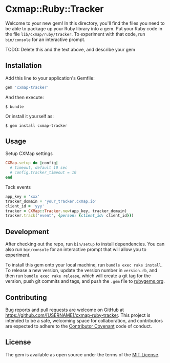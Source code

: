 # Cxmap::Ruby::Tracker

Welcome to your new gem! In this directory, you'll find the files you need to be able to package up your Ruby library into a gem. Put your Ruby code in the file `lib/cxmap/ruby/tracker`. To experiment with that code, run `bin/console` for an interactive prompt.

TODO: Delete this and the text above, and describe your gem

## Installation

Add this line to your application's Gemfile:

```ruby
gem 'cxmap-tracker'
```

And then execute:

    $ bundle

Or install it yourself as:

    $ gem install cxmap-tracker

## Usage

Setup CXMap settings

```ruby
CXMap.setup do |config|
  # timeout, default 10 sec
  # config.tracker_timeout = 10
end
```

Tack events
```ruby
app_key = 'xxx'
tracker_domain = 'your_tracker.cxmap.io'
client_id = 'yyy'
tracker = CXMap::Tracker.new(app_key, tracker_domain)
tracker.track('event', {person: {client_id: client_id}})
```

## Development

After checking out the repo, run `bin/setup` to install dependencies. You can also run `bin/console` for an interactive prompt that will allow you to experiment.

To install this gem onto your local machine, run `bundle exec rake install`. To release a new version, update the version number in `version.rb`, and then run `bundle exec rake release`, which will create a git tag for the version, push git commits and tags, and push the `.gem` file to [rubygems.org](https://rubygems.org).

## Contributing

Bug reports and pull requests are welcome on GitHub at https://github.com/[USERNAME]/cxmap-ruby-tracker. This project is intended to be a safe, welcoming space for collaboration, and contributors are expected to adhere to the [Contributor Covenant](http://contributor-covenant.org) code of conduct.


## License

The gem is available as open source under the terms of the [MIT License](http://opensource.org/licenses/MIT).

